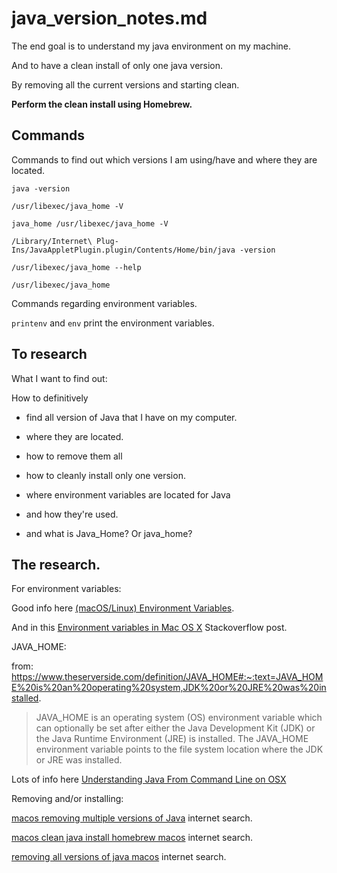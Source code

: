 # java_version_notes.md

The end goal is to understand my java environment on my machine.

And to have a clean install of only one java version.

By removing all the current versions and starting clean.

**Perform the clean install using Homebrew.**

## Commands

Commands to find out which versions I am using/have and where they are located.

`java -version`

`/usr/libexec/java_home -V`

`java_home /usr/libexec/java_home -V`

`/Library/Internet\ Plug-Ins/JavaAppletPlugin.plugin/Contents/Home/bin/java -version`

`/usr/libexec/java_home --help`

`/usr/libexec/java_home`

Commands regarding environment variables.

`printenv` and `env` print the environment variables.

## To research

What I want to find out:

How to definitively 

* find all version of Java that I have on my computer.

* where they are located.

* how to remove them all

* how to cleanly install only one version.

* where environment variables are located for Java

* and how they're used.

* and what is Java_Home? Or java_home?

## The research.

For environment variables:

Good info here [(macOS/Linux) Environment Variables](https://www3.ntu.edu.sg/home/ehchua/programming/howto/Environment_Variables.html#zz-3.).

And in this [Environment variables in Mac OS X](https://stackoverflow.com/a/4567308/8210460) Stackoverflow post.

JAVA_HOME:

from: https://www.theserverside.com/definition/JAVA_HOME#:~:text=JAVA_HOME%20is%20an%20operating%20system,JDK%20or%20JRE%20was%20installed.
>JAVA_HOME is an operating system (OS) environment variable which can optionally be set after either the Java Development Kit (JDK) or the Java Runtime Environment (JRE) is installed. The JAVA_HOME environment variable points to the file system location where the JDK or JRE was installed. 

Lots of info here
[Understanding Java From Command Line on OSX](http://web.archive.org/web/20140813164713/http://blog.hgomez.net/blog/2012/07/20/understanding-java-from-command-line-on-osx/)

Removing and/or installing:

[macos removing multiple versions of Java](https://www.google.com/search?q=macos+removing+multiple+versions+of+Java&oq=macos+removing+multiple+versions+of+Java&aqs=chrome..69i57.9809j0j7&sourceid=chrome&ie=UTF-8) internet search.

[macos clean java install homebrew macos](https://www.google.com/search?q=macos+clean+java+install+homebrew+macos&sxsrf=AJOqlzX0doU1mKEg6veX0bi3nq8LNicITg%3A1674226965917&ei=Fa3KY43WN8uG0PEP0suK8Ak&oq=macos+clean+java+install+Homebrew+mac&gs_lcp=Cgxnd3Mtd2l6LXNlcnAQAxgAMgUIIRCgATIFCCEQoAEyBQghEKsCOgoIABBHENYEELADOggIABAWEB4QCjoFCAAQhgM6CAghEBYQHhAdOgsIIRAWEB4Q8QQQHUoECEEYAEoECEYYAFDKDFjeRGDmWGgBcAF4AIABuAGIAb8OkgEEMC4xM5gBAKABAcgBCMABAQ&sclient=gws-wiz-serp) internet search.


[removing all versions of java macos](https://www.google.com/search?q=removing+all+versions+of+java+macos&sxsrf=AJOqlzUE28FRsKeZiFyYUvKOHD0HfhdeeA%3A1674226956701&ei=DK3KY_G9KtuE0PEPs6G0kAw&ved=0ahUKEwjx85u4tdb8AhVbAjQIHbMQDcIQ4dUDCBA&uact=5&oq=removing+all+versions+of+java+macos&gs_lcp=Cgxnd3Mtd2l6LXNlcnAQAzIGCAAQFhAeMgUIABCGAzoKCAAQRxDWBBCwAzoFCCEQoAFKBAhBGABKBAhGGABQvwNY5AlgjAxoAXABeACAAZACiAH0B5IBBTAuNC4ymAEAoAEByAEIwAEB&sclient=gws-wiz-serp) internet search.